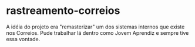 # rastreamento-correios
 A idéia do projeto era "remasterizar" um dos sistemas internos que existe nos Correios. Pude trabalhar lá dentro como Jovem Aprendiz e sempre tive essa vontade.
